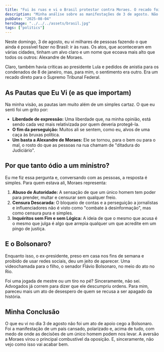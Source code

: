 ```yaml
---
title: "Fui às ruas e vi o Brasil protestar contra Moraes. O recado foi claro."
description: "Minha análise sobre as manifestações de 3 de agosto. Não se trata apenas de Bolsonaro, mas de um grito contra o que muitos, como eu, veem como abuso de poder de Alexandre de Moraes."
pubDate: "2025-08-04"
heroImage: "../../../assets/brasil.jpg"
tags: ["politics"]
---
```


Neste domingo, 3 de agosto, eu vi milhares de pessoas fazendo o que ainda é possível fazer no Brasil: ir às ruas. Os atos, que aconteceram em várias cidades, tinham um alvo claro e um nome que ecoava mais alto que todos os outros: Alexandre de Moraes.

Claro, também havia críticas ao presidente Lula e pedidos de anistia para os condenados de 8 de janeiro, mas, para mim, o sentimento era outro. Era um recado direto para o Supremo Tribunal Federal.

## As Pautas que Eu Vi (e as que importam)

Na minha visão, as pautas iam muito além de um simples cartaz. O que eu senti foi um grito por:
-   **Liberdade de expressão:** Uma liberdade que, na minha opinião, está sendo cada vez mais relativizada por quem deveria protegê-la.
-   **O fim da perseguição:** Muitos ali se sentem, como eu, alvos de uma caça às bruxas política.
-   **Um basta a Alexandre de Moraes:** Ele se tornou, para o bem ou para o mal, o rosto do que as pessoas na rua chamam de "ditadura do Judiciário".

## Por que tanto ódio a um ministro?

Eu me fiz essa pergunta e, conversando com as pessoas, a resposta é simples. Para quem estava ali, Moraes representa:

1.  **Abuso de Autoridade:** A sensação de que um único homem tem poder para prender, multar e censurar sem qualquer freio.
2.  **Censura Descarada:** O bloqueio de contas e a perseguição a jornalistas e influenciadores não é visto como "combate à desinformação", mas como censura pura e simples.
3.  **Inquéritos sem Fim e sem Lógica:** A ideia de que o mesmo que acusa é o mesmo que julga é algo que arrepia qualquer um que acredite em um pingo de justiça.

## E o Bolsonaro?

Enquanto isso, o ex-presidente, preso em casa nos fins de semana e proibido de usar redes sociais, deu um jeito de aparecer. Uma videochamada para o filho, o senador Flávio Bolsonaro, no meio do ato no Rio.

Foi uma jogada de mestre ou um tiro no pé? Sinceramente, não sei. Advogados já correm para dizer que ele descumpriu ordens. Para mim, pareceu mais um ato de desespero de quem se recusa a ser apagado da história.

## Minha Conclusão

O que eu vi no dia 3 de agosto não foi um ato de apoio cego a Bolsonaro. Foi a manifestação de um país cansado, polarizado e, acima de tudo, com medo de onde as decisões de um único homem podem nos levar. A aversão a Moraes virou o principal combustível da oposição. E, sinceramente, não vejo como isso vai acabar bem.